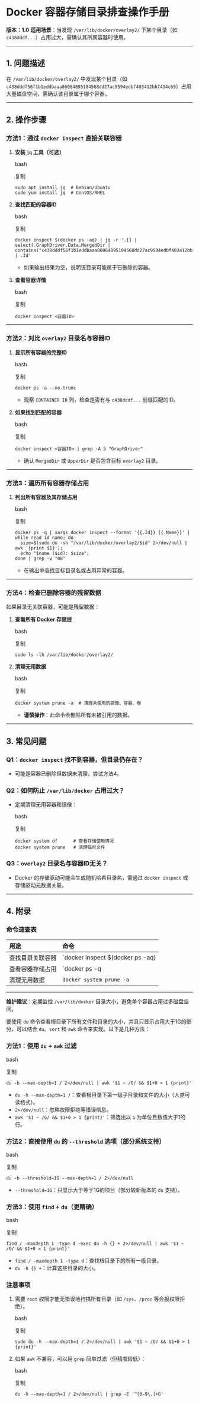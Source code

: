 # **Docker 容器存储目录排查操作手册**

**版本：1.0**
**适用场景**：当发现 `/var/lib/docker/overlay2/` 下某个目录（如 `c438dddf...`）占用过大，需确认其所属容器时使用。

------

## **1. 问题描述**

在 `/var/lib/docker/overlay2/` 中发现某个目录（如 `c438dddf56f1b1eddbaaa86064895104568dd27ac9594edbf403412bb7434c69`）占用大量磁盘空间，需确认该目录属于哪个容器。

------

## **2. 操作步骤**

### **方法1：通过 `docker inspect` 直接关联容器**

1. **安装 `jq` 工具（可选）**

   bash

   复制

   ```
   sudo apt install jq  # Debian/Ubuntu
   sudo yum install jq  # CentOS/RHEL
   ```

2. **查找匹配的容器ID**

   bash

   复制

   ```
   docker inspect $(docker ps -aq) | jq -r '.[] | select(.GraphDriver.Data.MergedDir | contains("c438dddf56f1b1eddbaaa86064895104568dd27ac9594edbf403412bb7434c69")) | .Id'
   ```

   - 如果输出结果为空，说明该目录可能属于已删除的容器。

3. **查看容器详情**

   bash

   复制

   ```
   docker inspect <容器ID>
   ```

------

### **方法2：对比 `overlay2` 目录名与容器ID**

1. **显示所有容器的完整ID**

   bash

   复制

   ```
   docker ps -a --no-trunc
   ```

   - 观察 `CONTAINER ID` 列，检查是否有与 `c438dddf...` 前缀匹配的ID。

2. **如果找到匹配的容器**

   bash

   复制

   ```
   docker inspect <容器ID> | grep -A 5 "GraphDriver"
   ```

   - 确认 `MergedDir` 或 `UpperDir` 是否包含目标 `overlay2` 目录。

------

### **方法3：遍历所有容器存储占用**

1. **列出所有容器及其存储占用**

   bash

   复制

   ```
   docker ps -q | xargs docker inspect --format '{{.Id}} {{.Name}}' | while read id name; do
     size=$(sudo du -sh "/var/lib/docker/overlay2/$id" 2>/dev/null | awk '{print $1}');
     echo "$name ($id): $size";
   done | grep -v "0B"
   ```

   - 在输出中查找目标目录名或占用异常的容器。

------

### **方法4：检查已删除容器的残留数据**

如果目录无关联容器，可能是残留数据：

1. **查看所有 Docker 存储层**

   bash

   复制

   ```
   sudo ls -lh /var/lib/docker/overlay2/
   ```

2. **清理无用数据**

   bash

   复制

   ```
   docker system prune -a  # 清理未使用的镜像、容器、卷
   ```

   - **谨慎操作**：此命令会删除所有未被引用的数据。

------

## **3. 常见问题**

### **Q1：`docker inspect` 找不到容器，但目录仍存在？**

- 可能是容器已删除但数据未清理，尝试方法4。

### **Q2：如何防止 `/var/lib/docker` 占用过大？**

- 定期清理无用容器和镜像：

  bash

  复制

  ```
  docker system df      # 查看存储使用情况
  docker system prune   # 清理临时文件
  ```

### **Q3：`overlay2` 目录名与容器ID无关？**

- Docker 的存储驱动可能会生成随机哈希目录名，需通过 `docker inspect` 或存储驱动元数据关联。

------

## **4. 附录**

### **命令速查表**

| 用途             | 命令                                                         |
| :--------------- | :----------------------------------------------------------- |
| 查找目录关联容器 | `docker inspect $(docker ps -aq) | jq -r '.[] | select(.GraphDriver.Data.MergedDir | contains("DIR_NAME")) | .Id'` |
| 查看容器存储占用 | `docker ps -q | xargs docker inspect --format '{{.Id}} {{.Name}}' | while read id name; do size=$(sudo du -sh "/var/lib/docker/overlay2/$id" 2>/dev/null | awk '{print $1}'); echo "$name ($id): $size"; done` |
| 清理无用数据     | `docker system prune -a`                                     |

------

**维护建议**：定期监控 `/var/lib/docker` 目录大小，避免单个容器占用过多磁盘空间。



要使用 `du` 命令查看根目录下所有文件和目录的大小，并且只显示占用大于1G的部分，可以结合 `du`、`sort` 和 `awk` 命令来实现。以下是几种方法：

### 方法1：使用 `du` + `awk` 过滤

bash

复制

```
du -h --max-depth=1 / 2>/dev/null | awk '$1 ~ /G/ && $1+0 > 1 {print}'
```

- `du -h --max-depth=1 /`：查看根目录下第一级子目录和文件的大小（人类可读格式）。
- `2>/dev/null`：忽略权限拒绝等错误信息。
- `awk '$1 ~ /G/ && $1+0 > 1 {print}'`：筛选出以 `G` 为单位且数值大于1的行。

### 方法2：直接使用 `du` 的 `--threshold` 选项（部分系统支持）

bash

复制

```
du -h --threshold=1G --max-depth=1 / 2>/dev/null
```

- `--threshold=1G`：只显示大于等于1G的项目（部分较新版本的 `du` 支持）。

### 方法3：使用 `find` + `du`（更精确）

bash

复制

```
find / -maxdepth 1 -type d -exec du -h {} + 2>/dev/null | awk '$1 ~ /G/ && $1+0 > 1 {print}'
```

- `find / -maxdepth 1 -type d`：查找根目录下的所有一级目录。
- `du -h {} +`：计算这些目录的大小。

### 注意事项

1. 需要 `root` 权限才能无错误地扫描所有目录（如 `/sys`、`/proc` 等会报权限拒绝）。

   bash

   复制

   ```
   sudo du -h --max-depth=1 / 2>/dev/null | awk '$1 ~ /G/ && $1+0 > 1 {print}'
   ```

2. 如果 `awk` 不兼容，可以用 `grep` 简单过滤（但精度较低）：

   bash

   复制

   ```
   du -h --max-depth=1 / 2>/dev/null | grep -E '^[0-9\.]+G'
   ```